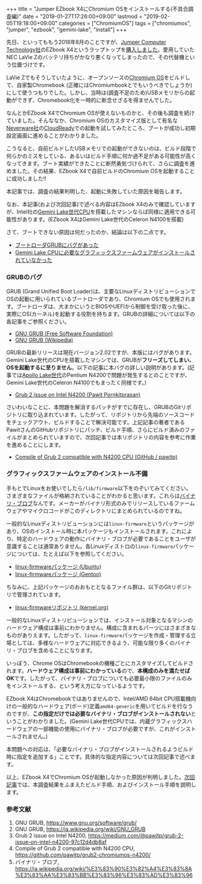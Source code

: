 +++
title = "Jumper EZbook X4にChromium OSをインストールする(不具合調査編)"
date = "2019-01-27T17:26:00+09:00"
lastmod = "2019-02-05T19:18:00+09:00"
categories = ["ChromiumOS"]
tags = ["chromiumos", "jumper", "ezbook", "gemini-lake", "install"]
+++

先日、といってももう2018年8月のことですが、[Jumper Computer Technology社](http://www.jumper.com.cn/)のEZbook X4というラップトップを[購入しました](/post/ezbook-x4-freebsd-intro/)。愛用していたNEC LaVie Zのバッテリ持ちがかなり悪くなってしまったので、その代替機という位置づけです。

LaVie Zでもそうしていたように、オープンソースの[Chromium OS](https://www.chromium.org/chromium-os)をビルドして、自家製Chromebook (正確にはChromiumbookとでもいうべきでしょうか)にして使うつもりでした。しかし、当時は(調査不足のため)USBメモリからの起動ができず、Chromebook化を一時的に断念せざるを得ませんでした。

なんとかEZbook X4でChromium OSが使えないものかと、その後も調査を続けていました。そんななか、Chromium OSのカスタマイズ版として有名な[Neverware社](https://www.neverware.com/)の[CloudReady](https://www.neverware.com/freedownload/)での起動を試してみたところ、ブートが成功し初期設定画面に進めることがわかりました。

こうなると、自前ビルドしたUSBメモリでの起動ができないのは、ビルド段階で何らかのミスをしている、あるいはビルド手順に何か過不足がある可能性が高くなってきます。ブート実績ができたことに断然勇気づけられて、さらに調査を進めました。その結果、EZbook X4で自前ビルドのChromium OSを起動することに成功しました!!

本記事では、調査の結果判明した、起動に失敗していた原因を報告します。

なお、本記事(および次回記事)で述べる内容はEZbook X4のみで確認していますが、Intel社の[Gemini Lake世代CPU](https://ark.intel.com/products/codename/83915/Gemini-Lake)を搭載したマシンならば同様に適用できる可能性があります。(EZbook X4はGemini Lake世代のCeleron N4100を搭載)

さて、ブートできない原因は何だったのか、結論は以下の二点です。

- [ブートローダGRUBにバグがあった](#grubのバグ)
- [Gemini Lake CPUに必要なグラフィックスファームウェアがインストールされていなかった](#グラフィックスファームウェアのインストール不備)

### GRUBのバグ
GRUB (Grand Unified Boot Loader)は、主要なLinuxディストリビューションでOSの起動に用いられているブートローダであり、Chromium OSでも使用されます。ブートローダは、大まかにいうとBIOSやUEFIから制御を受け取った後に、実際にOS(カーネル)を起動する役割を持ちます。GRUBの詳細については以下の各記事をご参照ください。

- [GNU GRUB (Free Software Foundation)](https://www.gnu.org/software/grub/)
- [GNU GRUB (Wikipedia)](https://ja.wikipedia.org/wiki/GNU_GRUB)

GRUBの最新リリースは現在バージョン2.02ですが、本版にはバグがあります。Gemini Lake世代のCPUを搭載したマシンでは、GRUBが**フリーズしてしまい、OSを起動するに至りません**。以下の記事に本バグの詳しい説明があります。(記事では[Apollo Lake世代](https://ark.intel.com/products/codename/80644/Apollo-Lake)のPentium N4200で問題が発生するとのことですが、Gemini Lake世代のCeleron N4100でもまったく同様です。)

- [Grub 2 issue on Intel N4200 (Pawit Pornkitprasan)](https://medium.com/@pawitp/grub-2-issue-on-intel-n4200-97c12d4db8af)

さいわいなことに、本問題を解消するパッチがすでに存在し、GRUBのGitリポジトリに取り込まれています。したがって、リポジトリから先端のソースコードをチェックアウト、ビルドすることで解決可能です。上記記事の著者であるPawitさんのGitHubリポジトリにパッチ、ビルド手順、さらにビルド済みのファイルがまとめられていますので、次回記事では本リポジトリの内容を参考に作業を進めることにします。

- [Compile of Grub 2 compatible with N4200 CPU (GitHub / pawitp)](https://github.com/pawitp/grub2-chromiumos-n4200/)

### グラフィックスファームウェアのインストール不備
手もとでLinuxをお使いでしたら`/lib/firmware`以下をのぞいてみてください。さまざまなファイルが格納されていることがわかると思います。これらは[バイナリ・ブロブ](https://ja.wikipedia.org/wiki/%E3%83%90%E3%82%A4%E3%83%8A%E3%83%AA%E3%83%BB%E3%83%96%E3%83%AD%E3%83%96)なんです。メーカーがバイナリ形式のみでリリースしているファームウェアやマイクロコードがこのディレクトリにまとめられているのですね。

一般的なLinuxディストリビューションには`linux-firmware`というパッケージがあり、OSのインストール時に本パッケージもインストールされます。これにより、特定のハードウェアの動作にバイナリ・ブロブが必要であることをユーザが意識することは通常ありません。各Linuxディストロの`linux-firmware`パッケージについては、たとえば以下を参照してください。

- [linux-firmwareパッケージ (Ubuntu)](https://packages.ubuntu.com/search?keywords=linux-firmware)
- [linux-firmwareパッケージ (Gentoo)](https://packages.gentoo.org/packages/sys-kernel/linux-firmware)

ちなみに、上記パッケージのおおもととなるファイル群は、以下のGitリポジトリで管理されています。

- [linux-firmwareリポジトリ (kernel.org)](https://git.kernel.org/pub/scm/linux/kernel/git/firmware/linux-firmware.git/)

一般的なLinuxディストリビューションでは、インストール対象となるマシンのハードウェア構成は事前にわかりません。構成に含まれるパーツにはさまざまなものがありえます。したがって、`linux-firmware`パッケージを作成・管理する立場としては、多様なハードウェアに対応できるよう、可能な限り多くのバイナリ・ブロブを含めることになります。

いっぽう、Chrome OSはChromebookの機種ごとにカスタマイズしてビルドされます。**ハードウェア構成は事前にわかっている**ので、**本構成のみを満たせばOK**です。したがって、バイナリ・ブロブについても必要最小限のファイルのみをインストールする、という考え方になっているようです。

EZbook X4はChromebookではありませんので、Intel/AMD 64bit CPU搭載機向けの一般的なハードウェア(ボード)定義`amd64-generic`を用いてビルドを行なうのですが、**この指定だけでは必要なバイナリ・ブロブがインストールされない**ということがわかりました。(Gemini Lake世代CPUでは、内蔵グラフィックスハードウェアの一部機能の使用にバイナリ・ブロブが必要ですが、これがインストールされません。)

本問題への対応は、「必要なバイナリ・ブロブがインストールされるようビルド時に指定を追加する」ことです。具体的な指定内容については次回記事で述べます。

以上、EZbook X4でChromium OSが起動しなかった原因が判明しました。[次回記事](/post/ezbook-x4-chromiumos-install/)では、本調査結果をふまえたビルド手順、およびインストール手順を説明します。

### 参考文献
1. GNU GRUB, https://www.gnu.org/software/grub/
1. GNU GRUB, https://ja.wikipedia.org/wiki/GNU_GRUB
1. Grub 2 issue on Intel N4200, https://medium.com/@pawitp/grub-2-issue-on-intel-n4200-97c12d4db8af
1. Compile of Grub 2 compatible with N4200 CPU, https://github.com/pawitp/grub2-chromiumos-n4200/
1. バイナリ・ブロブ, https://ja.wikipedia.org/wiki/%E3%83%90%E3%82%A4%E3%83%8A%E3%83%AA%E3%83%BB%E3%83%96%E3%83%AD%E3%83%96
